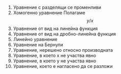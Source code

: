 1. Уравнение с разделящи се променливи
2. Хомогенно уравнение
Полагаме $$y/x$$
3. Уравнение от вид на линейна функция
4. Уравнение от вид на дробно-линейна функция
5. Линейно уравнение
6. Уравнение на Бернули
7. Уравнение, нерешено относно производната
8. Уравнение, в което x не участва явно
9. Уравнение, в което y не участва явно
10. Уравнение, което е нагласено да се разложи
